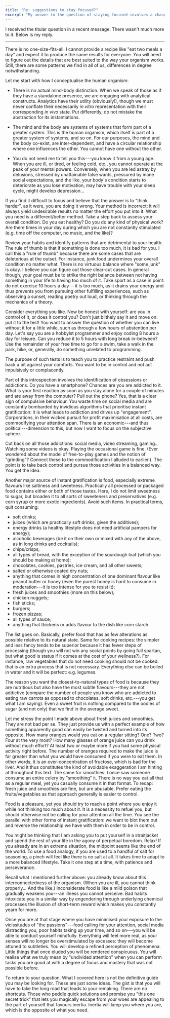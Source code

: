 ```yaml
---
title: "Re: suggestions to stay focused?"
excerpt: "My answer to the question of staying focused involves a change in lifestyle in favour of moderation."
---
```


I received the titular question in a recent message.  There wasn't much
more to it.  Below is my reply.

* * *

There is no one-size-fits-all. I cannot provide a recipe like "eat two
meals a day" and expect it to produce the same results for everyone.
You will need to figure out the details that are best suited to the way
your organism works.  Still, there are some patterns we find in all of
us, differences in degree notwithstanding.

Let me start with how I conceptualise the human organism:

* There is no actual mind-body distinction.  When we speak of those as
  if they have a standalone presence, we are engaging with analytical
  constructs.  Analytics have their utility (obviously!), though we must
  never conflate their necessarily _in vitro_ representation with their
  corresponding _in vivo_ state.  Put differently, do not mistake the
  abstraction for its instantiations.

* The mind and the body are systems of systems that form part of a
  greater system.  This is the human organism, which itself is part of a
  greater system of systems, and so on.  For our purposes, the mind and
  the body co-exist, are inter-dependent, and have a circular
  relationship where one influences the other.  You cannot have one
  without the other.

* You do not need me to tell you this---you know it from a young age.
  When you are ill, or tired, or feeling cold, etc., you cannot operate
  at the peak of your mental powers.  Conversely, when you are led
  astray by delusions, stressed by unattainable false wants, pressured
  by inane social expectations, and the like, your body's condition
  starts to deteriorate as you lose motivation, may have trouble with
  your sleep cycle, might develop depression...

If you find it difficult to focus and believe that the answer is to
"think harder", as it were, you are doing it wrong.  Your method is
incorrect: it will always yield undesirable results no matter the effort
you put into it.  What you need is a different/better method.  Take a
step back to assess your overall condition.  Do you eat healthy?  Do you
do any kind of physical work?  Are there times in your day during which
you are not constantly stimulated (e.g. time off the computer, no music,
and the like)?

Review your habits and identify patterns that are detrimental to your
health.  The rule of thumb is that if something is done too much, it is
bad for you.  I call this a "rule of thumb" because there are some cases
that are deleterious at the outset.  For instance, junk food undermines
your overall condition no matter what.  There is no virtuous balance
where "some junk" is okay.  I believe you can figure out those clear-cut
cases.  In general though, your goal must be to strike the right balance
between not having something in your life to having too much of it.
Take sport as a case in point: do not exercise 10 hours a day---it is
too much, as it drains your energy and thus prevents you from pursuing
other fulfilling experiences, such as observing a sunset, reading poetry
out loud, or thinking through the mechanics of a theory.

Consider everything you like.  Now be honest with yourself: are you in
control of it, or does it control you?  Don't just blithely say it and
move on: put it to the test!  You want to answer the question of whether
you can live without it for a little while, such as through a few hours
of abstention per day.  Let's say you are a hobbyist programmer and
enjoy coding 8 hours a day for leisure.  Can you reduce it to 5 hours
with long break in-between?  Use the remainder of your free time to go
for a swim, take a walk in the park, hike, or, generally, do something
unrelated to programming.

The purpose of such tests is to teach you to practice restraint and push
back a bit against your comforts.  You want to be in control and not act
impulsively or complacently.

Part of this introspection involves the identification of obsessions or
addictions.  Do you have a smartphone?  Chances are you are addicted to
it.  What is your first reaction as soon as you stay alone for a couple
of minutes and are away from the computer?  Pull out the phone?  Yes,
that is a clear sign of compulsive behaviour.  You waste time on social
media and are constantly bombarded by invidious algorithms that
prioritise instant gratification: it is what leads to addiction and
drives up "engagement".  Corporations, in their wicked pursuit for
profit maximisation at all costs, are commodifying your attention span.
There is an economic---and thus political---dimension to this, but now I
want to focus on the subjective sphere.

Cut back on all those addictions: social media, video streaming,
gaming...  Watching some videos is okay.  Playing the occasional game is
fine.  (Ever wondered about the model of free-to-play games and the
notion of "grinding"?  Connect these to the commodification I alluded to
earlier.).  The point is to take back control and pursue those
activities in a balanced way.  You get the idea.

Another major source of instant gratification is food, especially
extreme flavours like saltiness and sweetness.  Practically all
processed or packaged food contains either or both of those tastes.
Here, I do not limit sweetness to sugar, but broaden it to all sorts of
sweeteners and preservatives (e.g. corn syrup or more exotic
ingredients).  Avoid such items.  In practical terms, quit consuming:

* soft drinks;
* juices (which are practically soft drinks, given the additives);
* energy drinks (a healthy lifestyle does not need artificial pampers
  for energy);
* alcoholic beverages (be it on their own or mixed with any of the
  above, as in long drinks and cocktails);
* chips/crisps;
* all types of bread, with the exception of the sourdough loaf (which
  you should be making at home);
* chocolates, cookies, pastries, ice cream, and all other sweets;
* salted or otherwise coated dry nuts;
* anything that comes in high concentration of one dominant flavour like
  peanut butter or honey (even the purest honey is hard to consume in
  moderation---it is too intense for you to resist it);
* fresh juices and smoothies (more on this below);
* chicken nuggets;
* fish sticks;
* burgers;
* frozen pizzas;
* all types of sauce;
* anything that thickens or adds flavour to the dish like corn starch.

The list goes on.  Basically, prefer food that has as few alterations as
possible relative to its natural state.  Same for cooking recipes: the
simpler and less fancy tends to be superior because it has fewer steps
of processing (though you will not win any social points by going full
spartan, but what good is status if it comes at the cost of your
wellness?).  For instance, raw vegetables that do not need cooking
should not be cooked: that is an extra process that is not necessary.
Everything else can be boiled in water and it will be perfect:
e.g. legumes.

The reason you want the closest-to-natural types of food is because they
are nutritious but also have the most subtle flavours---they are not
addictive (compare the number of people you know who are addicted to
eating raw carrots as opposed to chocolates, soft drinks, etc.---you get
what I am saying).  Even a sweet fruit is nothing compared to the oodles
of sugar (and not only) that we find in the average sweet.

Let me stress the point I made above about fresh juices and smoothies.
They are not bad per se.  They just provide us with a perfect example of
how something apparently good can easily be twisted and turned into its
opposite.  How many oranges would you eat on a regular sitting?  One?
Two? Four at the very most?  How many glasses of orange juice can you
drink without much effort?  At least two or maybe more if you had some
physical activity right before.  The number of oranges required to make
the juice is far greater than what you would have consumed if you were
to eat them.  In other words, it is an over-concentration of fructose,
which is bad for the liver.  And it thus constitutes the kind of
avoidable exaggeration I am hinting at throughout this text.  The same
for smoothies: I once saw someone consume an entire celery by
"smoothing" it.  There is no way you eat all that as a regular meal, yet
you casually consume it in that format.  To recap: fresh juice and
smoothies are fine, but are abusable.  Prefer eating the
fruits/vegetables as that approach generally is easier to control.

Food is a pleasure, yet you should try to reach a point where you enjoy
it while not thinking too much about it.  It is a necessity to refuel
you, but should otherwise not be calling for your attention all the
time.  You see the parallel with other forms of instant gratification:
we want to blot them out and reverse the relationship we have with them
in order to be in control.

You might be thinking that I am asking you to put yourself in a
straitjacket and spend the rest of your life in the agony of perpetual
boredom.  Relax!  If you already are in an extreme situation, the
midpoint seems like the end of the world.  To use a food analogy, if you
are used to a handful of salt for seasoning, a pinch will feel like
there is no salt at all.  It takes time to adapt to a more balanced
lifestyle.  Take it one step at a time, with patience and perseverance.

Recall what I mentioned further above: you already know about this
interconnectedness of the organism.  (When you are ill, you cannot think
properly...  And the like.)  Inconsiderate food is like a mild poison
that gradually weakens you---an illness you cannot perceive.  Bad habits
intoxicate you in a similar way by engendering through underlying
chemical processes the illusion of short-term reward which makes you
constantly yearn for more.

Once you are at that stage where you have minimised your exposure to the
vicissitudes of "the passions"---food calling for your attention, social
media distracting you, poor habits taking up your time, and so on---you
will be able to conduct yourself mindfully.  Everything will feel more
real, as your senses will no longer be overstimulated by excesses: they
will become attuned to subtleties.  You will develop a refined
perception of phenomena.  Little things that once eluded you will be
rendered conspicuous.  You will realise what we truly mean by "undivided
attention" when you can perform tasks you are good at with a degree of
focus and mastery that was not possible before.

To return to your question.  What I covered here is not the definitive
guide you may be looking for.  These are just some ideas.  The gist is
that you will have to take the long road that leads to your remaking.
There are no shortcuts.  Those who peddle quick solutions and promise
you "this one secret trick" that lets you magically escape from your
woes are appealing to the part of yourself that favours inertia.
Inertia will keep you where you are, which is the opposite of what you
need.
